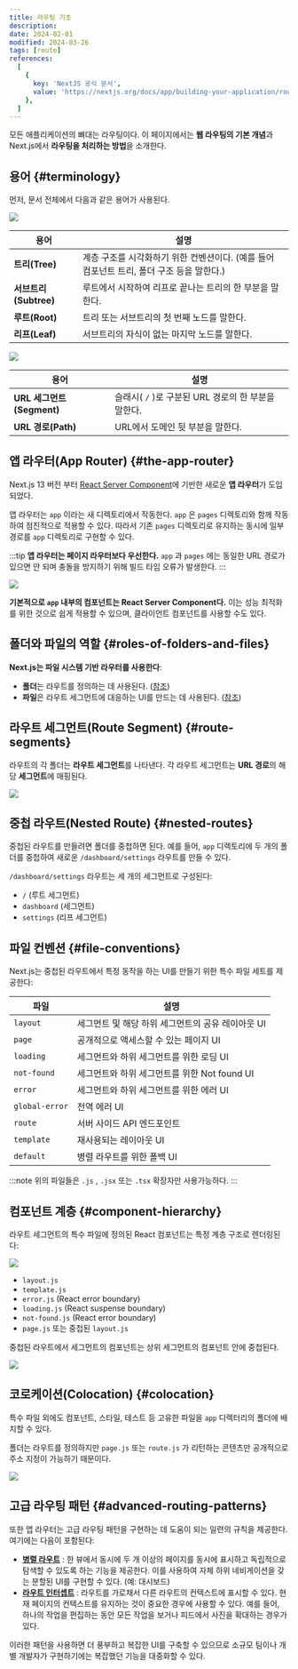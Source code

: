 ```yaml
---
title: 라우팅 기초
description:
date: 2024-02-01
modified: 2024-03-26
tags: [route]
references:
  [
    {
      key: 'NextJS 공식 문서',
      value: 'https://nextjs.org/docs/app/building-your-application/routing',
    },
  ]
---
```


모든 애플리케이션의 뼈대는 라우팅이다. 이 페이지에서는 **웹 라우팅의 기본 개념**과 Next.js에서 **라우팅을 처리하는 방법**을 소개한다.

## 용어 {#terminology}

먼저, 문서 전체에서 다음과 같은 용어가 사용된다.

![](https://s3.ap-northeast-2.amazonaws.com/vigorously.xyz/assets/images/nextjs-doc-routing-fundamentals/1.png)

| 용어                  | 설명                                                                                      |
| --------------------- | ----------------------------------------------------------------------------------------- |
| **트리(Tree)**        | 계층 구조를 시각화하기 위한 컨벤션이다. (예를 들어 컴포넌트 트리, 폴더 구조 등을 말한다.) |
| **서브트리(Subtree)** | 루트에서 시작하여 리프로 끝나는 트리의 한 부분을 말한다.                                  |
| **루트(Root)**        | 트리 또는 서브트리의 첫 번째 노드를 말한다.                                               |
| **리프(Leaf)**        | 서브트리의 자식이 없는 마지막 노드를 말한다.                                              |

![](https://s3.ap-northeast-2.amazonaws.com/vigorously.xyz/assets/images/nextjs-doc-routing-fundamentals/2.png)

| 용어                      | 설명                                                |
| ------------------------- | --------------------------------------------------- |
| **URL 세그먼트(Segment)** | 슬래시( `/` )로 구분된 URL 경로의 한 부분을 말한다. |
| **URL 경로(Path)**        | URL에서 도메인 뒷 부분을 말한다.                    |

## 앱 라우터(App Router) {#the-app-router}

Next.js 13 버전 부터 [React Server Component](https://www.vigorously.xyz/docs/nextjs/nextjs-doc-rendering-server-components/)에 기반한 새로운 **앱 라우터**가 도입되었다.

앱 라우터는 `app` 이라는 새 디렉토리에서 작동한다. `app` 은 `pages` 디렉토리와 함께 작동하여 점진적으로 적용할 수 있다. 따라서 기존 `pages` 디렉토리로 유지하는 동시에 일부 경로를 `app` 디렉토리로 구현할 수 있다.

:::tip
**앱 라우터는 페이지 라우터보다 우선한다.** `app` 과 `pages` 에는 동일한 URL 경로가 있으면 안 되며 충돌을 방지하기 위해 빌드 타임 오류가 발생한다.
:::

![](https://s3.ap-northeast-2.amazonaws.com/vigorously.xyz/assets/images/nextjs-doc-routing-fundamentals/3.png)

**기본적으로 `app` 내부의 컴포넌트는 React Server Component다.** 이는 성능 최적화를 위한 것으로 쉽게 적용할 수 있으며, 클라이언트 컴포넌트를 사용할 수도 있다.

## 폴더와 파일의 역할 {#roles-of-folders-and-files}

**Next.js는 파일 시스템 기반 라우터를 사용한다**:

- **폴더**는 라우트를 정의하는 데 사용된다. ([참조](https://www.vigorously.xyz/docs/nextjs/nextjs-doc-defining-routes/))
- **파일**은 라우트 세그먼트에 대응하는 UI를 만드는 데 사용된다. ([참조](https://www.vigorously.xyz/docs/nextjs/nextjs-doc-routing-fundamentals/#file-conventions))

## 라우트 세그먼트(Route Segment) {#route-segments}

라우트의 각 폴더는 **라우트 세그먼트**를 나타낸다. 각 라우트 세그먼트는 **URL 경로**의 해당 **세그먼트**에 매핑된다.

![](https://s3.ap-northeast-2.amazonaws.com/vigorously.xyz/assets/images/nextjs-doc-routing-fundamentals/4.png)

## 중첩 라우트(Nested Route) {#nested-routes}

중첩된 라우트를 만들려면 폴더를 중첩하면 된다. 예를 들어, `app` 디렉토리에 두 개의 폴더를 중첩하여 새로운 `/dashboard/settings` 라우트를 만들 수 있다.

`/dashboard/settings` 라우트는 세 개의 세그먼트로 구성된다:

- `/` (루트 세그먼트)
- `dashboard` (세그먼트)
- `settings` (리프 세그먼트)

## 파일 컨벤션 {#file-conventions}

Next.js는 중첩된 라우트에서 특정 동작을 하는 UI를 만들기 위한 특수 파일 세트를 제공한다:

| 파일           | 설명                                              |
| -------------- | ------------------------------------------------- |
| `layout`       | 세그먼트 및 해당 하위 세그먼트의 공유 레이아웃 UI |
| `page`         | 공개적으로 액세스할 수 있는 페이지 UI             |
| `loading`      | 세그먼트와 하위 세그먼트를 위한 로딩 UI           |
| `not-found`    | 세그먼트와 하위 세그먼트를 위한 Not found UI      |
| `error`        | 세그먼트와 하위 세그먼트를 위한 에러 UI           |
| `global-error` | 전역 에러 UI                                      |
| `route`        | 서버 사이드 API 엔드포인트                        |
| `template`     | 재사용되는 레이아웃 UI                            |
| `default`      | 병렬 라우트를 위한 폴백 UI                        |

:::note
위의 파일들은 `.js` , `.jsx` 또는 `.tsx` 확장자만 사용가능하다.
:::

## 컴포넌트 계층 {#component-hierarchy}

라우트 세그먼트의 특수 파일에 정의된 React 컴포넌트는 특정 계층 구조로 렌더링된다:

![](https://s3.ap-northeast-2.amazonaws.com/vigorously.xyz/assets/images/nextjs-doc-routing-fundamentals/5.png)

- `layout.js`
- `template.js`
- `error.js` (React error boundary)
- `loading.js` (React suspense boundary)
- `not-found.js` (React error boundary)
- `page.js` 또는 중첩된 `layout.js`

중첩된 라우트에서 세그먼트의 컴포넌트는 상위 세그먼트의 컴포넌트 안에 중첩된다.

![](https://s3.ap-northeast-2.amazonaws.com/vigorously.xyz/assets/images/nextjs-doc-routing-fundamentals/6.png)

## 코로케이션(Colocation) {#colocation}

특수 파일 외에도 컴포넌트, 스타일, 테스트 등 고유한 파일을 `app` 디렉터리의 폴더에 배치할 수 있다.

폴더는 라우트를 정의하지만 `page.js` 또는 `route.js` 가 리턴하는 콘텐츠만 공개적으로 주소 지정이 가능하기 때문이다.

![](https://s3.ap-northeast-2.amazonaws.com/vigorously.xyz/assets/images/nextjs-doc-routing-fundamentals/7.png)

## 고급 라우팅 패턴 {#advanced-routing-patterns}

또한 앱 라우터는 고급 라우팅 패턴을 구현하는 데 도움이 되는 일련의 규칙을 제공한다. 여기에는 다음이 포함된다:

- [**병렬 라우트**](https://www.vigorously.xyz/docs/nextjs/nextjs-doc-parallel-routes/) : 한 뷰에서 동시에 두 개 이상의 페이지를 동시에 표시하고 독립적으로 탐색할 수 있도록 하는 기능을 제공한다. 이를 사용하여 자체 하위 네비게이션을 갖는 분할된 UI를 구현할 수 있다. (예: 대시보드)
- [**라우트 인터셉트**](https://www.vigorously.xyz/docs/nextjs/nextjs-doc-intercepting-routes/) : 라우트를 가로채서 다른 라우트의 컨텍스트에 표시할 수 있다. 현재 페이지의 컨텍스트를 유지하는 것이 중요한 경우에 사용할 수 있다. 예를 들어, 하나의 작업을 편집하는 동안 모든 작업을 보거나 피드에서 사진을 확대하는 경우가 있다.

이러한 패턴을 사용하면 더 풍부하고 복잡한 UI를 구축할 수 있으므로 소규모 팀이나 개별 개발자가 구현하기에는 복잡했던 기능을 대중화할 수 있다.

